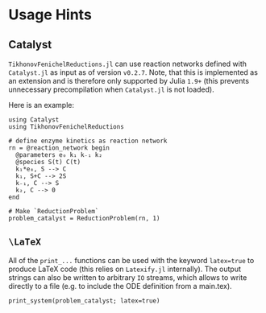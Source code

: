 # Usage Hints

## Catalyst
`TikhonovFenichelReductions.jl` can use reaction networks defined with
`Catalyst.jl` as input as of version `v0.2.7`. 
Note, that this is implemented as an extension and is therefore only supported
by Julia `1.9+` (this prevents unnecessary precompilation when `Catalyst.jl` is
not loaded).

Here is an example:
```@example 2
using Catalyst 
using TikhonovFenichelReductions

# define enzyme kinetics as reaction network
rn = @reaction_network begin
  @parameters e₀ k₁ k₋₁ k₂
  @species S(t) C(t) 
  k₁*e₀, S --> C 
  k₁, S+C --> 2S
  k₋₁, C --> S 
  k₂, C --> 0
end

# Make `ReductionProblem`
problem_catalyst = ReductionProblem(rn, 1)
```

## ``\LaTeX`` 
All of the `print_...` functions can be used with the keyword `latex=true` to
produce LaTeX code (this relies on `Latexify.jl` internally).
The output strings can also be written to arbitrary `IO` streams, which allows
to write directly to a file (e.g. to include the ODE definition from a
main.tex).
```@example 2 
print_system(problem_catalyst; latex=true)
```
